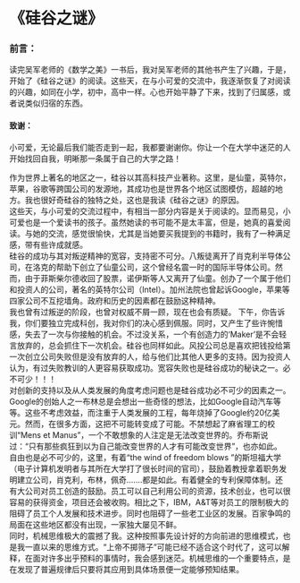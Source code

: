 # 《硅谷之谜》

### 前言：
读完吴军老师的《数学之美》一书后，我对吴军老师的其他书产生了兴趣，于是，开始了《硅谷之谜》的阅读。这些天，在与小可爱的交流中，我逐渐恢复了对阅读的兴趣，如同在小学，初中，高中一样。心也开始平静了下来，找到了归属感，或者说类似归宿的东西。
#### 致谢：
小可爱，无论最后我们能否走到一起，我都要谢谢你。你让一个在大学中迷茫的人开始找回自我，明晰那一条属于自己的大学之路！


作为世界上著名的地区之一，硅谷以其高科技产业著称。这里，是仙童，英特尔，苹果，谷歌等跨国公司的发源地，其成功也是世界各个地区试图模仿，超越的地方。我也很好奇硅谷的独特之处，这也是我读《硅谷之谜》的原因。  
这些天，与小可爱的交流过程中，有相当一部分内容是关于阅读的。显而易见，小可爱也是一个爱读书的孩子。虽然她读的书可能不是太丰富，但是，她真的喜爱阅读。与她的交流，感觉很愉快，尤其是当她要买我提到的书籍时，我有了一种满足感，带有些许成就感。  
硅谷的成功与其对叛逆精神的宽容，支持密不可分。八叛徒离开了肖克利半导体公司，在洛克的帮助下创立了仙童公司，这个曾经名震一时的国际半导体公司。然而，由于菲斯柴尔德收回了股票，诺伊斯等人又离开了仙童。创办了一个属于他们和投资人的公司，著名的英特尔公司（Intel）。加州法院也曾起诉Google，苹果等四家公司不互挖墙角。政府和历史的因素都在鼓励这种精神。   
我也曾有过叛逆的阶段，也曾对权威不屑一顾，现在也会有质疑。
下午，你告诉我，你们要独立完成科创，我对你们的决心感到佩服。同时，又产生了些许惋惜感，失去了一次与你接触的机会。不过没关系，一个有创造力的‘Maker’是不会轻言放弃的，总会抓住下一次机会。硅谷也同样如此。风投公司总是喜欢把钱投给第一次创立公司失败但是没有放弃的人，给与他们比其他人更多的支持。因为投资人认为，有过失败教训的人更容易获取成功。宽容失败也是硅谷成功的秘诀之一。必不可少！！！  
对创新的支持以及从人类发展的角度考虑问题也是硅谷成功必不可少的因素之一。Google的创始人之一布林总是会想出一些奇怪的想法，比如Google自动汽车等等。这些不考虑效益，而注重于人类发展的工程，每年烧掉了Google约20亿美元。然而，在很多方面，这把不可能转变成了可能。不禁想起了麻省理工的校训“Mens et Manus”，一个不敢想象的人注定是无法改变世界的。乔布斯说过：“只有那些疯狂到以为自己能改变世界的人才有可能改变世界”，也亦如此。  
自由也是必不可少的，这里，有着“the wind of freedom blows ”的斯坦福大学（电子计算机发明者与其所在大学打了很长时间的官司），鼓励着教授拿着职务发明建立公司，肖克利，布林，佩奇.......都是如此。有着健全的专利保障体制。还有大公司对员工创造的鼓励。员工可以自己利用公司的资源，技术创业，也可以很容易的获得资金，项目还会被收购。相比之下，IBM，A&T等对员工的限制极大的阻碍了员工个人发展和技术进步。同时也阻碍了一些老工业区的发展。百家争鸣的局面在这些地区都没有出现，一家独大屡见不鲜。  
同时，机械思维极大的震撼了我。这种按照事先设计好的方向前进的思维模式，也是我一直以来的思维方式。“上帝不掷筛子”可能已经不适合这个时代了，这可以解释，在面对许多出乎预料的事情时，我会感到迷茫。机械思维的一个重要特点，是在发现了普遍规律后只要将其应用到具体场景便一定能够预知结果。
  


